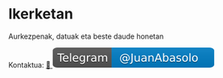 # Ikerketan
Aurkezpenak, datuak eta beste daude honetan

Kontaktua:  [:e-mail: ](mailto:juan.abasolo@ehu.eus) [![](./irudiak/telegramen.svg)](http://t.me/JuanAbasolo)

